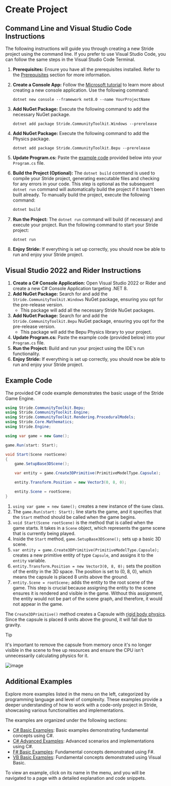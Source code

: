 # Create Project

## Command Line and Visual Studio Code Instructions

The following instructions will guide you through creating a new Stride project using the command line. If you prefer to use Visual Studio Code, you can follow the same steps in the Visual Studio Code Terminal.

1. **Prerequisites:** Ensure you have all the prerequisites installed. Refer to the [Prerequisites](../getting-started.md) section for more information.
1. **Create a Console App:** Follow the [Microsoft tutorial](https://docs.microsoft.com/en-us/dotnet/core/tutorials/with-visual-studio-code?pivots=dotnet-6-0) to learn more about creating a new console application. Use the following command:
   ```
   dotnet new console --framework net8.0 --name YourProjectName
   ```
1. **Add NuGet Package:** Execute the following command to add the necessary NuGet package.
   ```
   dotnet add package Stride.CommunityToolkit.Windows --prerelease
   ```
1. **Add NuGet Package:** Execute the following command to add the Physics package.
   ```
   dotnet add package Stride.CommunityToolkit.Bepu --prerelease
   ```
1. **Update Program.cs:** Paste the [example code](#example-code) provided below into your `Program.cs` file.
1. **Build the Project (Optional):** The `dotnet build` command is used to compile your Stride project, generating executable files and checking for any errors in your code. This step is optional as the subsequent `dotnet run` command will automatically build the project if it hasn't been built already. To manually build the project, execute the following command:
   ```bash
   dotnet build
   ```
1. **Run the Project:** The `dotnet run` command will build (if necessary) and execute your project. Run the following command to start your Stride project:

   ```
   dotnet run
   ```
1. **Enjoy Stride:** If everything is set up correctly, you should now be able to run and enjoy your Stride project.

## Visual Studio 2022 and Rider Instructions
 
1. **Create a C# Console Application:** Open Visual Studio 2022 or Rider and create a new C# Console Application targeting .NET 8.
1. **Add NuGet Package:** Search for and add the `Stride.CommunityToolkit.Windows` NuGet package, ensuring you opt for the pre-release version.
   - This package will add all the necessary Stride NuGet packages.
1. **Add NuGet Package:** Search for and add the `Stride.CommunityToolkit.Bepu` NuGet package, ensuring you opt for the pre-release version.
   - This package will add the Bepu Physics library to your project.
1. **Update Program.cs:** Paste the example code (provided below) into your `Program.cs` file.
1. **Run the Project:** Build and run your project using the IDE's run functionality.
1. **Enjoy Stride:** If everything is set up correctly, you should now be able to run and enjoy your Stride project.

## Example Code

The provided C# code example demonstrates the basic usage of the Stride Game Engine.

```csharp
using Stride.CommunityToolkit.Bepu;
using Stride.CommunityToolkit.Engine;
using Stride.CommunityToolkit.Rendering.ProceduralModels;
using Stride.Core.Mathematics;
using Stride.Engine;

using var game = new Game();

game.Run(start: Start);

void Start(Scene rootScene)
{
    game.SetupBase3DScene();

    var entity = game.Create3DPrimitive(PrimitiveModelType.Capsule);

    entity.Transform.Position = new Vector3(0, 8, 0);

    entity.Scene = rootScene;
}
```

1. `using var game = new Game();` creates a new instance of the `Game` class.
1. The `game.Run(start: Start);` line starts the game, and it specifies that the `Start` method should be called when the game begins.
1. `void Start(Scene rootScene)` is the method that is called when the game starts. It takes in a `Scene` object, which represents the game scene that is currently being played.
1. Inside the `Start` method, `game.SetupBase3DScene();` sets up a basic 3D scene.
1. `var entity = game.Create3DPrimitive(PrimitiveModelType.Capsule);` creates a new primitive entity of type `Capsule`, and assigns it to the `entity` variable.
1. `entity.Transform.Position = new Vector3(0, 8, 0);` sets the position of the entity in the 3D space. The position is set to (0, 8, 0), which means the capsule is placed 8 units above the ground.
1. `entity.Scene = rootScene;` adds the entity to the root scene of the game. This step is crucial because assigning the entity to the scene ensures it is rendered and visible in the game. Without this assignment, the entity would not be part of the scene graph, and therefore, it would not appear in the game.

The `Create3DPrimitive()` method creates a Capsule with [rigid body physics](https://doc.stride3d.net/latest/en/manual/physics/rigid-bodies.html). Since the capsule is placed 8 units above the ground, it will fall due to gravity. 

> [!TIP]
> It's important to remove the capsule from memory once it's no longer visible in the scene to free up resources and ensure the CPU isn't unnecessarily calculating physics for it.

![image](https://user-images.githubusercontent.com/4528464/180097697-8352e30c-3750-42f1-aef9-ecd6c8e6255e.png)

## Additional Examples

Explore more examples listed in the menu on the left, categorized by programming language and level of complexity. These examples provide a deeper understanding of how to work with a code-only project in Stride, showcasing various functionalities and implementations.

The examples are organized under the following sections:

- [C# Basic Examples](examples/basic-examples.md): Basic examples demonstrating fundamental concepts using C#.
- [C# Advanced Examples](examples/advance-examples.md): Advanced scenarios and implementations using C#.
- [F# Basic Examples](examples/basic-examples-fs.md): Fundamental concepts demonstrated using F#.
- [VB Basic Examples](examples/basic-examples-vb.md): Fundamental concepts demonstrated using Visual Basic.

To view an example, click on its name in the menu, and you will be navigated to a page with a detailed explanation and code snippets.
